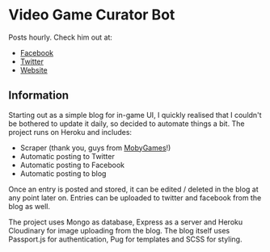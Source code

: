 # Video Game Curator Bot

Posts hourly. Check him out at:
* [Facebook](https://www.facebook.com/Game-Curator-Bot-1178684325584374/)
* [Twitter](https://twitter.com/CuratorGame)
* [Website](https://video-game-curator.herokuapp.com/)

## Information

Starting out as a simple blog for in-game UI, I quickly realised that I couldn't be bothered to update it daily, so decided to automate things a bit.
The project runs on Heroku and includes:

* Scraper (thank you, guys from [MobyGames](http://mobygames.com/)!)
* Automatic posting to Twitter
* Automatic posting to Facebook
* Automatic posting to blog

Once an entry is posted and stored, it can be edited / deleted in the blog at any point later on.
Entries can be uploaded to twitter and facebook from the blog as well.

The project uses Mongo as database, Express as a server and Heroku Cloudinary for image uploading from the blog.
The blog itself uses Passport.js for authentication, Pug for templates and SCSS for styling.

